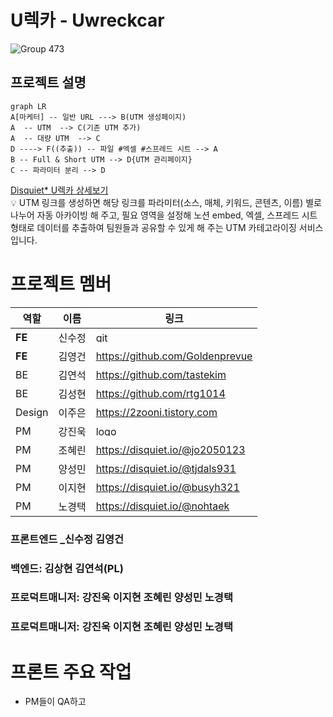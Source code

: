 # U렉카 - Uwreckcar

![Group 473](https://user-images.githubusercontent.com/116594422/232433423-a70594cd-b2c9-48ce-bd53-621fa127ab7e.jpg)

## 프로젝트 설명

```mermaid
graph LR
A[마케터] -- 일반 URL ---> B(UTM 생성페이지)
A  -- UTM  --> C(기존 UTM 추가)
A  -- 대량 UTM  --> C
D ----> F((추출)) -- 파일 #엑셀 #스프레드 시트 --> A
B -- Full & Short UTM --> D{UTM 관리페이지}
C -- 파라미터 분리 --> D
```

[Disquiet\* U렉카 상세보기](https://disquiet.io/product/%EC%9C%A0%EB%A0%89%EC%B9%B4-1679901595623)  
💡 UTM 링크를 생성하면 해당 링크를 파라미터(소스, 매체, 키워드, 콘텐츠, 이름) 별로 나누어 자동 아카이빙 해 주고, 필요 영역을 설정해 노션 embed, 엑셀, 스프레드 시트 형태로 데이터를 추출하여 팀원들과 공유할 수 있게 해 주는 UTM 카테고라이징 서비스입니다.

# 프로젝트 멤버

| 역할   | 이름   | 링크                                                                                                                                                                                           |
| ------ | ------ | ---------------------------------------------------------------------------------------------------------------------------------------------------------------------------------------------- |
| **FE** | 신수정 | [<img src="https://www.vectorlogo.zone/logos/git-scm/git-scm-icon.svg" alt="git" width="40" height="17"/> ](https://github.com/new-crystal)                                                    |
| **FE** | 김영건 | https://github.com/Goldenprevue                                                                                                                                                                |
| BE     | 김연석 | https://github.com/tastekim                                                                                                                                                                    |
| BE     | 김성현 | https://github.com/rtg1014                                                                                                                                                                     |
| Design | 이주은 | https://2zooni.tistory.com                                                                                                                                                                     |
| PM     | 강진욱 | [<img class="logo-mobile" src="https://disquiet.io/static/media/logo_symbol.908118e7d652d5bd862c86ea0505e739.svg"  alt="logo-mobile" width="40" height="17">](https://disquiet.io/@wlsdnrdl01) |
| PM     | 조혜린 | https://disquiet.io/@jo2050123                                                                                                                                                                 |
| PM     | 양성민 | https://disquiet.io/@tjdals931                                                                                                                                                                 |
| PM     | 이지현 | https://disquiet.io/@busyh321                                                                                                                                                                  |
| PM     | 노경택 | https://disquiet.io/@nohtaek                                                                                                                                                                   |

<h3>프론트엔드  _신수정
</svg>김영건</h3>
<h3>백엔드: 김상현 김연석(PL)</h3>
<h3>프로덕트매니저: 강진욱 이지현 조혜린 양성민 노경택 </h3>
<h3>프로덕트매니저: 강진욱 이지현 조혜린 양성민 노경택 </h3>

# 프론트 주요 작업

- PM들이 QA하고
